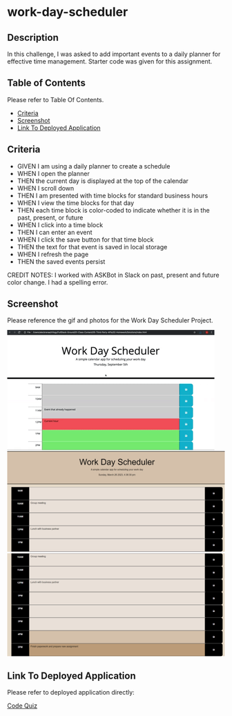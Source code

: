 # work-day-scheduler

## Description

In this challenge, I was asked to add important events to a daily planner for effective time management. Starter code was given for this assignment.

## Table of Contents 

Please refer to Table Of Contents.
- [Criteria](#criteria)
- [Screenshot](#screenshot)
- [Link To Deployed Application](#link-to-deployed-application)

## Criteria

- GIVEN I am using a daily planner to create a schedule
- WHEN I open the planner
- THEN the current day is displayed at the top of the calendar
- WHEN I scroll down
- THEN I am presented with time blocks for standard business hours
- WHEN I view the time blocks for that day
- THEN each time block is color-coded to indicate whether it is in the past, present, or future
- WHEN I click into a time block
- THEN I can enter an event
- WHEN I click the save button for that time block
- THEN the text for that event is saved in local storage
- WHEN I refresh the page
- THEN the saved events persist

CREDIT NOTES: I worked with ASKBot in Slack on past, present and future color change. I had a spelling error. 

## Screenshot 

Please reference the gif and photos for the Work Day Scheduler Project.


![Demo](assets/images/05-third-party-apis-homework-demo.gif)
![Image1](assets/images/work-day-scheduler.png)
![Image2](assets/images/work-day-scheduler1.png)


## Link To Deployed Application

Please refer to deployed application directly:

[Code Quiz](https://susorocode.github.io/work-day-scheduler/)